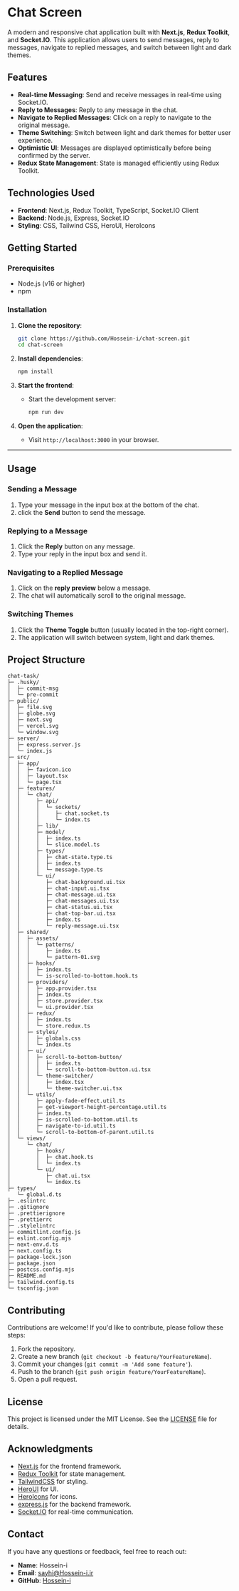 # Chat Screen

A modern and responsive chat application built with **Next.js**, **Redux Toolkit**, and **Socket.IO**. This application allows users to send messages, reply to messages, navigate to replied messages, and switch between light and dark themes.

## Features

- **Real-time Messaging**: Send and receive messages in real-time using Socket.IO.
- **Reply to Messages**: Reply to any message in the chat.
- **Navigate to Replied Messages**: Click on a reply to navigate to the original message.
- **Theme Switching**: Switch between light and dark themes for better user experience.
- **Optimistic UI**: Messages are displayed optimistically before being confirmed by the server.
- **Redux State Management**: State is managed efficiently using Redux Toolkit.

## Technologies Used

- **Frontend**: Next.js, Redux Toolkit, TypeScript, Socket.IO Client
- **Backend**: Node.js, Express, Socket.IO
- **Styling**: CSS, Tailwind CSS, HeroUI, HeroIcons

## Getting Started

### Prerequisites

- Node.js (v16 or higher)
- npm

### Installation

1. **Clone the repository**:

   ```bash
   git clone https://github.com/Hossein-i/chat-screen.git
   cd chat-screen
   ```

2. **Install dependencies**:

   ```bash
   npm install
   ```

3. **Start the frontend**:

   - Start the development server:

     ```bash
     npm run dev
     ```

4. **Open the application**:
   - Visit `http://localhost:3000` in your browser.

---

## Usage

### Sending a Message

1. Type your message in the input box at the bottom of the chat.
2. click the **Send** button to send the message.

### Replying to a Message

1. Click the **Reply** button on any message.
2. Type your reply in the input box and send it.

### Navigating to a Replied Message

1. Click on the **reply preview** below a message.
2. The chat will automatically scroll to the original message.

### Switching Themes

1. Click the **Theme Toggle** button (usually located in the top-right corner).
2. The application will switch between system, light and dark themes.

## Project Structure

```
chat-task/
├─ .husky/
│  ├─ commit-msg
│  └─ pre-commit
├─ public/
│  ├─ file.svg
│  ├─ globe.svg
│  ├─ next.svg
│  ├─ vercel.svg
│  └─ window.svg
├─ server/
│  ├─ express.server.js
│  └─ index.js
├─ src/
│  ├─ app/
│  │  ├─ favicon.ico
│  │  ├─ layout.tsx
│  │  └─ page.tsx
│  ├─ features/
│  │  └─ chat/
│  │     ├─ api/
│  │     │  └─ sockets/
│  │     │     ├─ chat.socket.ts
│  │     │     └─ index.ts
│  │     ├─ lib/
│  │     ├─ model/
│  │     │  ├─ index.ts
│  │     │  └─ slice.model.ts
│  │     ├─ types/
│  │     │  ├─ chat-state.type.ts
│  │     │  ├─ index.ts
│  │     │  └─ message.type.ts
│  │     └─ ui/
│  │        ├─ chat-background.ui.tsx
│  │        ├─ chat-input.ui.tsx
│  │        ├─ chat-message.ui.tsx
│  │        ├─ chat-messages.ui.tsx
│  │        ├─ chat-status.ui.tsx
│  │        ├─ chat-top-bar.ui.tsx
│  │        ├─ index.ts
│  │        └─ reply-message.ui.tsx
│  ├─ shared/
│  │  ├─ assets/
│  │  │  └─ patterns/
│  │  │     ├─ index.ts
│  │  │     └─ pattern-01.svg
│  │  ├─ hooks/
│  │  │  ├─ index.ts
│  │  │  └─ is-scrolled-to-bottom.hook.ts
│  │  ├─ providers/
│  │  │  ├─ app.provider.tsx
│  │  │  ├─ index.ts
│  │  │  ├─ store.provider.tsx
│  │  │  └─ ui.provider.tsx
│  │  ├─ redux/
│  │  │  ├─ index.ts
│  │  │  └─ store.redux.ts
│  │  ├─ styles/
│  │  │  ├─ globals.css
│  │  │  └─ index.ts
│  │  ├─ ui/
│  │  │  ├─ scroll-to-bottom-button/
│  │  │  │  ├─ index.ts
│  │  │  │  └─ scroll-to-bottom-button.ui.tsx
│  │  │  └─ theme-switcher/
│  │  │     ├─ index.tsx
│  │  │     └─ theme-switcher.ui.tsx
│  │  └─ utils/
│  │     ├─ apply-fade-effect.util.ts
│  │     ├─ get-viewport-height-percentage.util.ts
│  │     ├─ index.ts
│  │     ├─ is-scrolled-to-bottom.util.ts
│  │     ├─ navigate-to-id.util.ts
│  │     └─ scroll-to-bottom-of-parent.util.ts
│  └─ views/
│     └─ chat/
│        ├─ hooks/
│        │  ├─ chat.hook.ts
│        │  └─ index.ts
│        └─ ui/
│           ├─ chat.ui.tsx
│           └─ index.ts
├─ types/
   └─ global.d.ts
├─ .eslintrc
├─ .gitignore
├─ .prettierignore
├─ .prettierrc
├─ .stylelintrc
├─ commitlint.config.js
├─ eslint.config.mjs
├─ next-env.d.ts
├─ next.config.ts
├─ package-lock.json
├─ package.json
├─ postcss.config.mjs
├─ README.md
├─ tailwind.config.ts
└─ tsconfig.json
```

## Contributing

Contributions are welcome! If you'd like to contribute, please follow these steps:

1. Fork the repository.
2. Create a new branch (`git checkout -b feature/YourFeatureName`).
3. Commit your changes (`git commit -m 'Add some feature'`).
4. Push to the branch (`git push origin feature/YourFeatureName`).
5. Open a pull request.

## License

This project is licensed under the MIT License. See the [LICENSE](LICENSE) file for details.

## Acknowledgments

- [Next.js](https://nextjs.org/) for the frontend framework.
- [Redux Toolkit](https://redux-toolkit.js.org/) for state management.
- [TailwindCSS](https://tailwindcss.com/) for styling.
- [HeroUI](https://www.heroui.com/) for UI.
- [HeroIcons](https://heroicons.com/) for icons.
- [express.js](https://expressjs.com/) for the backend framework.
- [Socket.IO](https://socket.io/) for real-time communication.

## Contact

If you have any questions or feedback, feel free to reach out:

- **Name**: Hossein-i
- **Email**: sayhi@Hossein-i.ir
- **GitHub**: [Hossein-i](https://github.com/Hossein-i)
